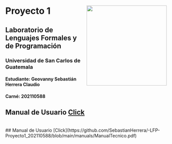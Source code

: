 # <img align="right"  src="https://user-images.githubusercontent.com/98846377/228122192-39550552-e166-4bad-9f63-597087b091b6.png" width="250px"/> Proyecto 1        



## Laboratorio de Lenguajes Formales y de Programación
### Universidad de San Carlos de Guatemala
#### Estudiante: Geovanny Sebastián Herrera Claudio
#### Carné: 202110588

## Manual de Usuario [Click](https://github.com/SebastianHerrera/-LFP-Proyecto1_202110588/blob/main/manuals/ManualDeUsuario.pdf)
<br/> 
## Manual de Usuario [Click](https://github.com/SebastianHerrera/-LFP-Proyecto1_202110588/blob/main/manuals/ManualTecnico.pdf)
